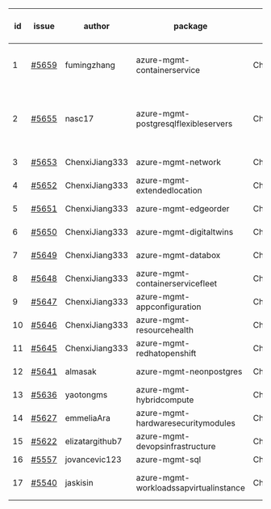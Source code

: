 | id | issue | author | package | assignee | bot advice | created date of issue | target release date | date from target |
| ------ | ------ | ------ | ------ | ------ | ------ | ------ | ------ | :-----: |
| 1 | [#5659](https://github.com/Azure/sdk-release-request/issues/5659) | fumingzhang | azure-mgmt-containerservice | ChenxiJiang333 | Attention to inconsistent tag. MultiAPI | 10-30 | 11-21 |  |
| 2 | [#5655](https://github.com/Azure/sdk-release-request/issues/5655) | nasc17 | azure-mgmt-postgresqlflexibleservers | ChenxiJiang333 | new comment. close to release date. OnTime. | 10-29 | 11-01 | 1 |
| 3 | [#5653](https://github.com/Azure/sdk-release-request/issues/5653) | ChenxiJiang333 | azure-mgmt-network | ChenxiJiang333 | new issue. MultiAPI | 10-29 | fail to get. |  |
| 4 | [#5652](https://github.com/Azure/sdk-release-request/issues/5652) | ChenxiJiang333 | azure-mgmt-extendedlocation | ChenxiJiang333 |  | 10-29 | fail to get. |  |
| 5 | [#5651](https://github.com/Azure/sdk-release-request/issues/5651) | ChenxiJiang333 | azure-mgmt-edgeorder | ChenxiJiang333 |  | 10-29 | fail to get. |  |
| 6 | [#5650](https://github.com/Azure/sdk-release-request/issues/5650) | ChenxiJiang333 | azure-mgmt-digitaltwins | ChenxiJiang333 |  | 10-29 | fail to get. |  |
| 7 | [#5649](https://github.com/Azure/sdk-release-request/issues/5649) | ChenxiJiang333 | azure-mgmt-databox | ChenxiJiang333 |  | 10-29 | fail to get. |  |
| 8 | [#5648](https://github.com/Azure/sdk-release-request/issues/5648) | ChenxiJiang333 | azure-mgmt-containerservicefleet | ChenxiJiang333 | new issue. MultiAPI | 10-29 | fail to get. |  |
| 9 | [#5647](https://github.com/Azure/sdk-release-request/issues/5647) | ChenxiJiang333 | azure-mgmt-appconfiguration | ChenxiJiang333 |  | 10-29 | fail to get. |  |
| 10 | [#5646](https://github.com/Azure/sdk-release-request/issues/5646) | ChenxiJiang333 | azure-mgmt-resourcehealth | ChenxiJiang333 |  | 10-29 | fail to get. |  |
| 11 | [#5645](https://github.com/Azure/sdk-release-request/issues/5645) | ChenxiJiang333 | azure-mgmt-redhatopenshift | ChenxiJiang333 |  | 10-29 | fail to get. |  |
| 12 | [#5641](https://github.com/Azure/sdk-release-request/issues/5641) | almasak | azure-mgmt-neonpostgres | ChenxiJiang333 | FirstBeta. TypeSpec. | 10-23 | 11-21 |  |
| 13 | [#5636](https://github.com/Azure/sdk-release-request/issues/5636) | yaotongms | azure-mgmt-hybridcompute | ChenxiJiang333 |  | 10-23 | 11-22 |  |
| 14 | [#5627](https://github.com/Azure/sdk-release-request/issues/5627) | emmeliaAra | azure-mgmt-hardwaresecuritymodules | ChenxiJiang333 |  | 10-22 | 11-22 |  |
| 15 | [#5622](https://github.com/Azure/sdk-release-request/issues/5622) | elizatargithub7 | azure-mgmt-devopsinfrastructure | ChenxiJiang333 | TypeSpec. | 10-16 | 11-22 |  |
| 16 | [#5557](https://github.com/Azure/sdk-release-request/issues/5557) | jovancevic123 | azure-mgmt-sql | ChenxiJiang333 |  | 10-02 | 11-05 |  |
| 17 | [#5540](https://github.com/Azure/sdk-release-request/issues/5540) | jaskisin | azure-mgmt-workloadssapvirtualinstance | ChenxiJiang333 | FirstGA. HoldOn. TypeSpec. | 09-27 | 10-24 |  |
